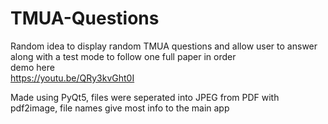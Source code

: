# TMUA-Questions  
Random idea to display random TMUA questions and allow user to answer along with a test mode to follow one full paper in order  
demo here  
https://youtu.be/QRy3kvGht0I  

Made using PyQt5, files were seperated into JPEG from PDF with pdf2image, file names give most info to the main app 
